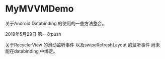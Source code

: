 # MyMVVMDemo
关于Android Databinding 的使用的一些方法整合。

2019年5月29日  第一次push

关于RecyclerView 的滑动监听事件 
以及swipeRefreshLayout 的监听事件
尚未能在databinding 中绑定。
